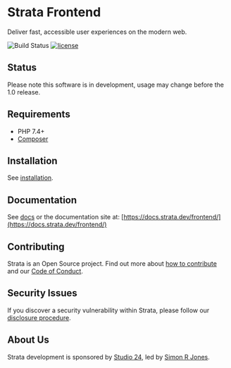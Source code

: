 # Strata Frontend

Deliver fast, accessible user experiences on the modern web.

![Build Status](https://github.com/strata/frontend/workflows/PHP%20tests/badge.svg) 
[![license][license-badge]][LICENSE]

## Status
Please note this software is in development, usage may change before the 1.0 release.

## Requirements

* PHP 7.4+
* [Composer](https://getcomposer.org/)

## Installation

See [installation](docs/installation.md).

## Documentation

See [docs](docs/README.md) or the documentation site at: [https://docs.strata.dev/frontend/](https://docs.strata.dev/frontend/)

## Contributing

Strata is an Open Source project. Find out more about [how to contribute](CONTRIBUTING.md) and our 
[Code of Conduct](CODE_OF_CONDUCT.md).

## Security Issues

If you discover a security vulnerability within Strata, please follow our [disclosure procedure](SECURITY.md).

## About Us

Strata development is sponsored by [Studio 24](https://www.studio24.net/), led by 
[Simon R Jones](https://github.com/simonrjones/).

[CHANGELOG]: ./CHANGELOG.md
[LICENSE]: ./LICENSE
[license-badge]: https://img.shields.io/badge/license-MIT-blue.svg
